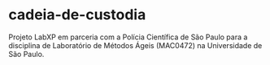 # cadeia-de-custodia
Projeto LabXP em parceria com a Polícia Científica de São Paulo para a disciplina de Laboratório de Métodos Ágeis (MAC0472) na Universidade de São Paulo.
